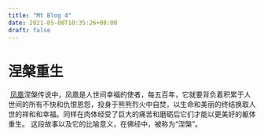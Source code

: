 ```yaml
---
title: "Mt Blog 4"
date: 2021-05-08T10:35:26+08:00
draft: false
---
```


# 涅槃重生

​		[凤凰](https://baike.baidu.com/item/凤凰)涅槃传说中，凤凰是人世间幸福的使者，每五百年，它就要背负着积累于人世间的所有不快和仇恨恩怨，投身于熊熊烈火中自焚，以生命和美丽的终结换取人世的祥和和幸福。同样在肉体经受了巨大的痛苦和磨砺后它们才能以更美好的躯体重生。 这段故事以及它的比喻意义，在佛经中，被称为“涅槃”。


